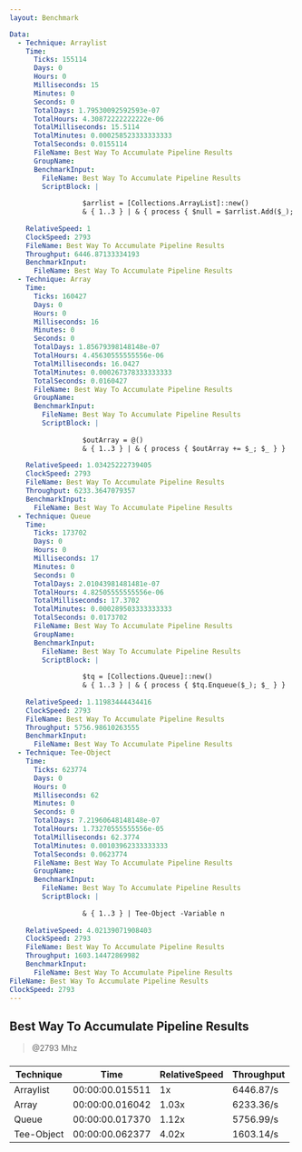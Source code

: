 ```yaml
---
layout: Benchmark

Data: 
  - Technique: Arraylist
    Time: 
      Ticks: 155114
      Days: 0
      Hours: 0
      Milliseconds: 15
      Minutes: 0
      Seconds: 0
      TotalDays: 1.79530092592593e-07
      TotalHours: 4.30872222222222e-06
      TotalMilliseconds: 15.5114
      TotalMinutes: 0.000258523333333333
      TotalSeconds: 0.0155114
      FileName: Best Way To Accumulate Pipeline Results
      GroupName: 
      BenchmarkInput: 
        FileName: Best Way To Accumulate Pipeline Results
        ScriptBlock: |
          
                  $arrlist = [Collections.ArrayList]::new()
                  & { 1..3 } | & { process { $null = $arrlist.Add($_); $_ } }
              
    RelativeSpeed: 1
    ClockSpeed: 2793
    FileName: Best Way To Accumulate Pipeline Results
    Throughput: 6446.87133334193
    BenchmarkInput: 
      FileName: Best Way To Accumulate Pipeline Results
  - Technique: Array
    Time: 
      Ticks: 160427
      Days: 0
      Hours: 0
      Milliseconds: 16
      Minutes: 0
      Seconds: 0
      TotalDays: 1.85679398148148e-07
      TotalHours: 4.45630555555556e-06
      TotalMilliseconds: 16.0427
      TotalMinutes: 0.000267378333333333
      TotalSeconds: 0.0160427
      FileName: Best Way To Accumulate Pipeline Results
      GroupName: 
      BenchmarkInput: 
        FileName: Best Way To Accumulate Pipeline Results
        ScriptBlock: |
          
                  $outArray = @()
                  & { 1..3 } | & { process { $outArray += $_; $_ } }
              
    RelativeSpeed: 1.03425222739405
    ClockSpeed: 2793
    FileName: Best Way To Accumulate Pipeline Results
    Throughput: 6233.3647079357
    BenchmarkInput: 
      FileName: Best Way To Accumulate Pipeline Results
  - Technique: Queue
    Time: 
      Ticks: 173702
      Days: 0
      Hours: 0
      Milliseconds: 17
      Minutes: 0
      Seconds: 0
      TotalDays: 2.01043981481481e-07
      TotalHours: 4.82505555555556e-06
      TotalMilliseconds: 17.3702
      TotalMinutes: 0.000289503333333333
      TotalSeconds: 0.0173702
      FileName: Best Way To Accumulate Pipeline Results
      GroupName: 
      BenchmarkInput: 
        FileName: Best Way To Accumulate Pipeline Results
        ScriptBlock: |
          
                  $tq = [Collections.Queue]::new()
                  & { 1..3 } | & { process { $tq.Enqueue($_); $_ } }
              
    RelativeSpeed: 1.11983444434416
    ClockSpeed: 2793
    FileName: Best Way To Accumulate Pipeline Results
    Throughput: 5756.98610263555
    BenchmarkInput: 
      FileName: Best Way To Accumulate Pipeline Results
  - Technique: Tee-Object
    Time: 
      Ticks: 623774
      Days: 0
      Hours: 0
      Milliseconds: 62
      Minutes: 0
      Seconds: 0
      TotalDays: 7.21960648148148e-07
      TotalHours: 1.73270555555556e-05
      TotalMilliseconds: 62.3774
      TotalMinutes: 0.00103962333333333
      TotalSeconds: 0.0623774
      FileName: Best Way To Accumulate Pipeline Results
      GroupName: 
      BenchmarkInput: 
        FileName: Best Way To Accumulate Pipeline Results
        ScriptBlock: |
           
                  & { 1..3 } | Tee-Object -Variable n 
              
    RelativeSpeed: 4.02139071908403
    ClockSpeed: 2793
    FileName: Best Way To Accumulate Pipeline Results
    Throughput: 1603.14472869982
    BenchmarkInput: 
      FileName: Best Way To Accumulate Pipeline Results
FileName: Best Way To Accumulate Pipeline Results
ClockSpeed: 2793
---
```

Best Way To Accumulate Pipeline Results
---------------------------------------
> @2793 Mhz


### 


|Technique |Time           |RelativeSpeed|Throughput|
|----------|---------------|-------------|----------|
|Arraylist |00:00:00.015511|1x           |6446.87/s |
|Array     |00:00:00.016042|1.03x        |6233.36/s |
|Queue     |00:00:00.017370|1.12x        |5756.99/s |
|Tee-Object|00:00:00.062377|4.02x        |1603.14/s |
